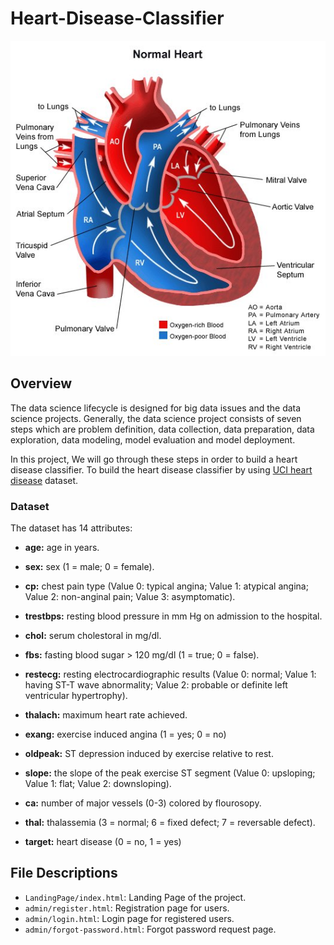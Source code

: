 # Heart-Disease-Classifier

![alt text](https://github.com/alpsz/PythonTermProject/blob/master/heart%20anatomy.jpg)

## Overview

The data science lifecycle is designed for big data issues and the data science projects. Generally, the data science project consists of seven steps which are problem definition, data collection, data preparation, data exploration, data modeling, model evaluation and model deployment.

In this project, We will go through these steps in order to build a heart disease classifier. To build the heart disease classifier by using [UCI heart disease](https://archive.ics.uci.edu/ml/datasets/statlog+(heart)) dataset. 

### Dataset

The dataset has 14 attributes:
 
* **age:** age in years.

* **sex:** sex (1 = male; 0 = female).

* **cp:** chest pain type (Value 0: typical angina; Value 1: atypical angina; Value 2: non-anginal pain; Value 3: asymptomatic).

* **trestbps:** resting blood pressure in mm Hg on admission to the hospital.

* **chol:** serum cholestoral in mg/dl.

* **fbs:** fasting blood sugar > 120 mg/dl (1 = true; 0 = false).

* **restecg:** resting electrocardiographic results (Value 0: normal; Value 1: having ST-T wave abnormality; Value 2: probable or definite left ventricular hypertrophy).

* **thalach:** maximum heart rate achieved.

* **exang:** exercise induced angina (1 = yes; 0 = no)

* **oldpeak:** ST depression induced by exercise relative to rest.

* **slope:** the slope of the peak exercise ST segment (Value 0: upsloping; Value 1: flat; Value 2: downsloping).

* **ca:** number of major vessels (0-3) colored by flourosopy.

* **thal:** thalassemia (3 = normal; 6 = fixed defect; 7 = reversable defect).

* **target:** heart disease (0 = no, 1 = yes)


## File Descriptions 

- `LandingPage/index.html`: Landing Page of the project.
- `admin/register.html`: Registration page for users. 
- `admin/login.html`: Login page for registered users. 
- `admin/forgot-password.html`: Forgot password request page.
